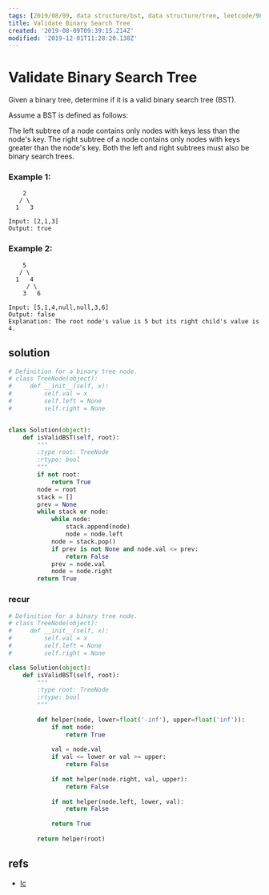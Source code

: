 ```yaml
---
tags: [2019/08/09, data structure/bst, data structure/tree, leetcode/98, method/traversal/inorder]
title: Validate Binary Search Tree
created: '2019-08-09T09:39:15.214Z'
modified: '2019-12-01T11:28:20.138Z'
---
```


# Validate Binary Search Tree

Given a binary tree, determine if it is a valid binary search tree (BST).

Assume a BST is defined as follows:

The left subtree of a node contains only nodes with keys less than the node's key.
The right subtree of a node contains only nodes with keys greater than the node's key.
Both the left and right subtrees must also be binary search trees.


### Example 1:

```
    2
   / \
  1   3

Input: [2,1,3]
Output: true
```

### Example 2:

```
    5
   / \
  1   4
     / \
    3   6

Input: [5,1,4,null,null,3,6]
Output: false
Explanation: The root node's value is 5 but its right child's value is 4.
```

## solution

```python
# Definition for a binary tree node.
# class TreeNode(object):
#     def __init__(self, x):
#         self.val = x
#         self.left = None
#         self.right = None


class Solution(object):
    def isValidBST(self, root):
        """
        :type root: TreeNode
        :rtype: bool
        """
        if not root:
            return True
        node = root
        stack = []
        prev = None
        while stack or node:
            while node:
                stack.append(node)
                node = node.left
            node = stack.pop()
            if prev is not None and node.val <= prev:
                return False
            prev = node.val
            node = node.right
        return True
```

### recur

```python
# Definition for a binary tree node.
# class TreeNode(object):
#     def __init__(self, x):
#         self.val = x
#         self.left = None
#         self.right = None

class Solution(object):
    def isValidBST(self, root):
        """
        :type root: TreeNode
        :rtype: bool
        """
        
        def helper(node, lower=float('-inf'), upper=float('inf')):
            if not node:
                return True
            
            val = node.val
            if val <= lower or val >= upper:
                return False
            
            if not helper(node.right, val, upper):
                return False
            
            if not helper(node.left, lower, val):
                return False
            
            return True
        
        return helper(root)
```

## refs

* [lc](https://leetcode.com/problems/validate-binary-search-tree/)


